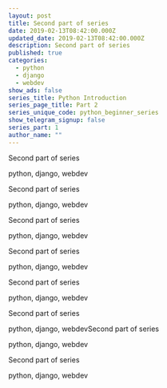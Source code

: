 ```yaml
---
layout: post
title: Second part of series
date: 2019-02-13T08:42:00.000Z
updated_date: 2019-02-13T08:42:00.000Z
description: Second part of series
published: true
categories:
  - python
  - django
  - webdev
show_ads: false
series_title: Python Introduction
series_page_title: Part 2
series_unique_code: python_beginner_series
show_telegram_signup: false
series_part: 1
author_name: ""
---
```

Second part of series

python, django, webdev

Second part of series

python, django, webdev

Second part of series

python, django, webdev

Second part of series

python, django, webdev

Second part of series

python, django, webdev

Second part of series

python, django, webdevSecond part of series

python, django, webdev

Second part of series

python, django, webdev